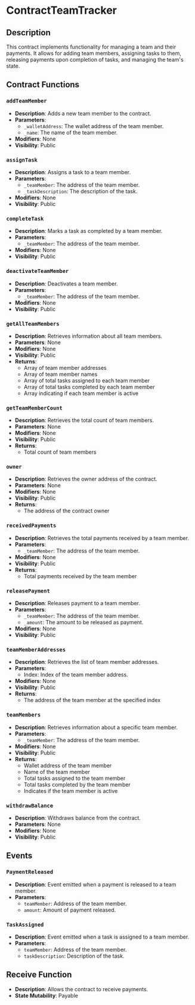 # ContractTeamTracker

## Description

This contract implements functionality for managing a team and their payments. It allows for adding team members, assigning tasks to them, releasing payments upon completion of tasks, and managing the team's state.

## Contract Functions

### `addTeamMember`

- **Description**: Adds a new team member to the contract.
- **Parameters**:
  - `_walletAddress`: The wallet address of the team member.
  - `_name`: The name of the team member.
- **Modifiers**: None
- **Visibility**: Public

### `assignTask`

- **Description**: Assigns a task to a team member.
- **Parameters**:
  - `_teamMember`: The address of the team member.
  - `_taskDescription`: The description of the task.
- **Modifiers**: None
- **Visibility**: Public

### `completeTask`

- **Description**: Marks a task as completed by a team member.
- **Parameters**:
  - `_teamMember`: The address of the team member.
- **Modifiers**: None
- **Visibility**: Public

### `deactivateTeamMember`

- **Description**: Deactivates a team member.
- **Parameters**:
  - `_teamMember`: The address of the team member.
- **Modifiers**: None
- **Visibility**: Public

### `getAllTeamMembers`

- **Description**: Retrieves information about all team members.
- **Parameters**: None
- **Modifiers**: None
- **Visibility**: Public
- **Returns**:
  - Array of team member addresses
  - Array of team member names
  - Array of total tasks assigned to each team member
  - Array of total tasks completed by each team member
  - Array indicating if each team member is active

### `getTeamMemberCount`

- **Description**: Retrieves the total count of team members.
- **Parameters**: None
- **Modifiers**: None
- **Visibility**: Public
- **Returns**:
  - Total count of team members

### `owner`

- **Description**: Retrieves the owner address of the contract.
- **Parameters**: None
- **Modifiers**: None
- **Visibility**: Public
- **Returns**:
  - The address of the contract owner

### `receivedPayments`

- **Description**: Retrieves the total payments received by a team member.
- **Parameters**:
  - `_teamMember`: The address of the team member.
- **Modifiers**: None
- **Visibility**: Public
- **Returns**:
  - Total payments received by the team member

### `releasePayment`

- **Description**: Releases payment to a team member.
- **Parameters**:
  - `_teamMember`: The address of the team member.
  - `_amount`: The amount to be released as payment.
- **Modifiers**: None
- **Visibility**: Public

### `teamMemberAddresses`

- **Description**: Retrieves the list of team member addresses.
- **Parameters**:
  - Index: Index of the team member address.
- **Modifiers**: None
- **Visibility**: Public
- **Returns**:
  - The address of the team member at the specified index

### `teamMembers`

- **Description**: Retrieves information about a specific team member.
- **Parameters**:
  - `_teamMember`: The address of the team member.
- **Modifiers**: None
- **Visibility**: Public
- **Returns**:
  - Wallet address of the team member
  - Name of the team member
  - Total tasks assigned to the team member
  - Total tasks completed by the team member
  - Indicates if the team member is active

### `withdrawBalance`

- **Description**: Withdraws balance from the contract.
- **Parameters**: None
- **Modifiers**: None
- **Visibility**: Public

## Events

### `PaymentReleased`

- **Description**: Event emitted when a payment is released to a team member.
- **Parameters**:
  - `teamMember`: Address of the team member.
  - `amount`: Amount of payment released.

### `TaskAssigned`

- **Description**: Event emitted when a task is assigned to a team member.
- **Parameters**:
  - `teamMember`: Address of the team member.
  - `taskDescription`: Description of the task.

## Receive Function

- **Description**: Allows the contract to receive payments.
- **State Mutability**: Payable

